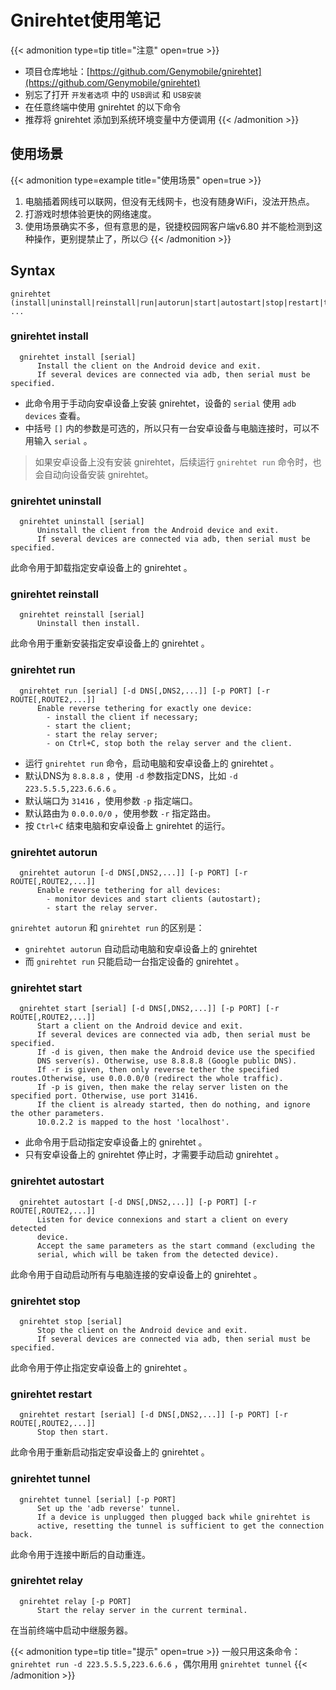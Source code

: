 # Gnirehtet使用笔记


{{< admonition type=tip title="注意" open=true >}}
- 项目仓库地址：[https://github.com/Genymobile/gnirehtet](https://github.com/Genymobile/gnirehtet)
- 别忘了打开 `开发者选项` 中的 `USB调试` 和 `USB安装` 
- 在任意终端中使用 gnirehtet 的以下命令
- 推荐将 gnirehtet 添加到系统环境变量中方便调用
{{< /admonition >}}

## 使用场景

{{< admonition type=example title="使用场景" open=true >}}
1. 电脑插着网线可以联网，但没有无线网卡，也没有随身WiFi，没法开热点。
2. 打游戏时想体验更快的网络速度。
3. 使用场景确实不多，但有意思的是，锐捷校园网客户端v6.80 并不能检测到这种操作，更别提禁止了，所以😏
{{< /admonition >}}

## Syntax

```shell
gnirehtet (install|uninstall|reinstall|run|autorun|start|autostart|stop|restart|tunnel|relay) ...
```

### gnirehtet install

```shell
  gnirehtet install [serial]
      Install the client on the Android device and exit.
      If several devices are connected via adb, then serial must be specified.
```

- 此命令用于手动向安卓设备上安装 gnirehtet，设备的 `serial` 使用 `adb devices` 查看。
- 中括号 `[]` 内的参数是可选的，所以只有一台安卓设备与电脑连接时，可以不用输入 `serial` 。

> 如果安卓设备上没有安装 gnirehtet，后续运行 `gnirehtet run` 命令时，也会自动向设备安装 gnirehtet。

### gnirehtet uninstall

```shell
  gnirehtet uninstall [serial]
      Uninstall the client from the Android device and exit.
      If several devices are connected via adb, then serial must be specified.
```

此命令用于卸载指定安卓设备上的 gnirehtet 。

### gnirehtet reinstall

```shell
  gnirehtet reinstall [serial]
      Uninstall then install.
```

此命令用于重新安装指定安卓设备上的 gnirehtet 。

### gnirehtet run

```shell
  gnirehtet run [serial] [-d DNS[,DNS2,...]] [-p PORT] [-r ROUTE[,ROUTE2,...]]
      Enable reverse tethering for exactly one device:
        - install the client if necessary;
        - start the client;
        - start the relay server;
        - on Ctrl+C, stop both the relay server and the client.
```

- 运行 `gnirehtet run` 命令，启动电脑和安卓设备上的 gnirehtet 。
- 默认DNS为 `8.8.8.8` ，使用 `-d` 参数指定DNS，比如 `-d 223.5.5.5,223.6.6.6` 。
- 默认端口为 `31416` ，使用参数 `-p` 指定端口。
- 默认路由为 `0.0.0.0/0` ，使用参数 `-r` 指定路由。
- 按 `Ctrl+C` 结束电脑和安卓设备上 gnirehtet 的运行。

### gnirehtet autorun

```shell
  gnirehtet autorun [-d DNS[,DNS2,...]] [-p PORT] [-r ROUTE[,ROUTE2,...]]
      Enable reverse tethering for all devices:
        - monitor devices and start clients (autostart);
        - start the relay server.
```

`gnirehtet autorun` 和 `gnirehtet run` 的区别是：

- `gnirehtet autorun` 自动启动电脑和安卓设备上的 gnirehtet 
- 而 `gnirehtet run` 只能启动一台指定设备的 gnirehtet 。

### gnirehtet start

```shell
  gnirehtet start [serial] [-d DNS[,DNS2,...]] [-p PORT] [-r ROUTE[,ROUTE2,...]]
      Start a client on the Android device and exit.
      If several devices are connected via adb, then serial must be specified.
      If -d is given, then make the Android device use the specified
      DNS server(s). Otherwise, use 8.8.8.8 (Google public DNS).
      If -r is given, then only reverse tether the specified routes.Otherwise, use 0.0.0.0/0 (redirect the whole traffic).
      If -p is given, then make the relay server listen on the specified port. Otherwise, use port 31416.
      If the client is already started, then do nothing, and ignore the other parameters.
      10.0.2.2 is mapped to the host 'localhost'.
```

- 此命令用于启动指定安卓设备上的 gnirehtet 。
- 只有安卓设备上的 gnirehtet 停止时，才需要手动启动 gnirehtet 。

### gnirehtet autostart

```shell
  gnirehtet autostart [-d DNS[,DNS2,...]] [-p PORT] [-r ROUTE[,ROUTE2,...]]
      Listen for device connexions and start a client on every detected
      device.
      Accept the same parameters as the start command (excluding the
      serial, which will be taken from the detected device).
```

此命令用于自动启动所有与电脑连接的安卓设备上的 gnirehtet 。

### gnirehtet stop

```shell
  gnirehtet stop [serial]
      Stop the client on the Android device and exit.
      If several devices are connected via adb, then serial must be specified.
```

此命令用于停止指定安卓设备上的 gnirehtet 。

### gnirehtet restart

```shell
  gnirehtet restart [serial] [-d DNS[,DNS2,...]] [-p PORT] [-r ROUTE[,ROUTE2,...]]
      Stop then start.
```

此命令用于重新启动指定安卓设备上的 gnirehtet 。

### gnirehtet tunnel

```shell
  gnirehtet tunnel [serial] [-p PORT]
      Set up the 'adb reverse' tunnel.
      If a device is unplugged then plugged back while gnirehtet is
      active, resetting the tunnel is sufficient to get the connection back.
```

此命令用于连接中断后的自动重连。

### gnirehtet relay

```shell
  gnirehtet relay [-p PORT]
      Start the relay server in the current terminal.
```
在当前终端中启动中继服务器。

{{< admonition type=tip title="提示" open=true >}}
一般只用这条命令：`gnirehtet run -d 223.5.5.5,223.6.6.6` ，偶尔用用 `gnirehtet tunnel` 
{{< /admonition >}}
